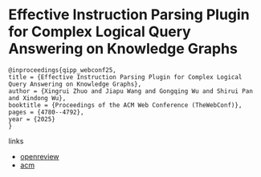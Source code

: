 # Effective Instruction Parsing Plugin for Complex Logical Query Answering on Knowledge Graphs

```
@inproceedings{qipp_webconf25,
title = {Effective Instruction Parsing Plugin for Complex Logical Query Answering on Knowledge Graphs},
author = {Xingrui Zhuo and Jiapu Wang and Gongqing Wu and Shirui Pan and Xindong Wu},
booktitle = {Proceedings of the ACM Web Conference (TheWebConf)},
pages = {4780--4792},
year = {2025}
}
```

links
- [openreview](https://openreview.net/forum?id=f4Wb88Z6hQ)
- [acm](https://dl.acm.org/doi/10.1145/3696410.3714794)
